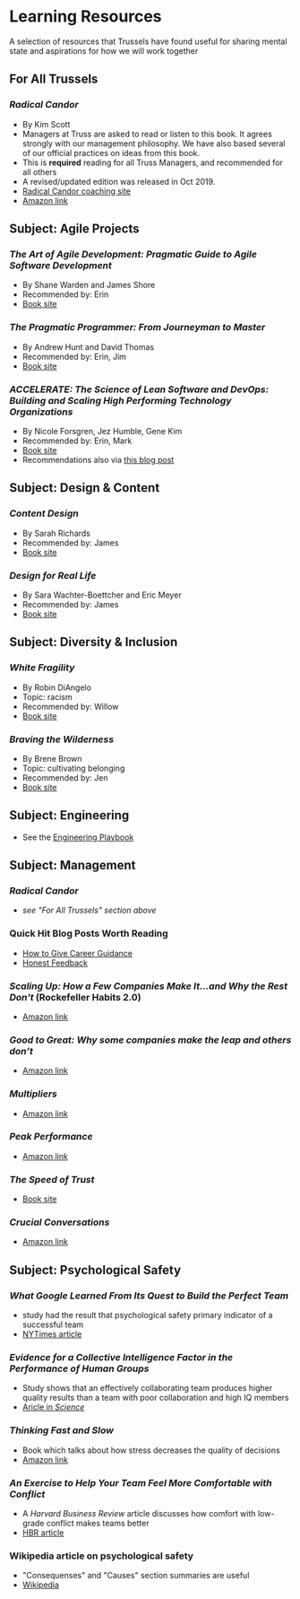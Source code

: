 # Learning Resources

A selection of resources that Trussels have found useful for sharing mental state and aspirations for how we will work together

## For All Trussels

### _Radical Candor_

* By Kim Scott
* Managers at Truss are asked to read or listen to this book. It agrees strongly with our management philosophy. We have also based several of our official practices on ideas from this book.
* This is **required** reading for all Truss Managers, and recommended for all others
* A revised/updated edition was released in Oct 2019.
* [Radical Candor coaching site](https://www.radicalcandor.com/)
* [Amazon link](https://www.amazon.com/Radical-Candor-Revised-Kick-Ass-Humanity/dp/1250235375)

## Subject: Agile Projects

### _The Art of Agile Development: Pragmatic Guide to Agile Software Development_

* By Shane Warden and James Shore
* Recommended by: Erin
* [Book site](http://shop.oreilly.com/product/9780596527679.do)

### _The Pragmatic Programmer: From Journeyman to Master_

* By Andrew Hunt and David Thomas
* Recommended by: Erin, Jim
* [Book site](https://pragprog.com/book/tpp/the-pragmatic-programmer)

### _ACCELERATE: The Science of Lean Software and DevOps: Building and Scaling High Performing Technology Organizations_

* By Nicole Forsgren, Jez Humble, Gene Kim
* Recommended by: Erin, Mark
* [Book site](https://itrevolution.com/book/accelerate/)
* Recommendations also via [this blog post](https://jacobian.org/2018/may/2/engmanager-reading-list/)

## Subject: Design & Content

### _Content Design_

* By Sarah Richards
* Recommended by: James
* [Book site](https://contentdesign.london/book/)

### _Design for Real Life_

* By Sara Wachter-Boettcher and Eric Meyer
* Recommended by: James
* [Book site](https://abookapart.com/products/design-for-real-life)

## Subject: Diversity & Inclusion

### _White Fragility_

* By Robin DiAngelo
* Topic: racism
* Recommended by: Willow
* [Book site](https://www.penguinrandomhouse.com/books/566247/white-fragility-by-robin-diangelo/9780807047415/)

### _Braving the Wilderness_

* By Brene Brown
* Topic: cultivating belonging
* Recommended by: Jen
* [Book site](https://www.penguinrandomhouse.com/books/234254/braving-the-wilderness-by-brene-brown-phd-lmsw/9780812995848/)

## Subject: Engineering

* See the [Engineering Playbook](https://github.com/trussworks/Engineering-Playbook/blob/master/developing/learning/README.md)

## Subject: Management

### _Radical Candor_

* _see "For All Trussels" section above_

### Quick Hit Blog Posts Worth Reading

* [How to Give Career Guidance](http://firstround.com/review/this-is-what-impactful-engineering-leadership-looks-like/)
* [Honest Feedback](http://firstround.com/review/radical-candor-the-surprising-secret-to-being-a-good-boss/)

### _Scaling Up: How a Few Companies Make It...and Why the Rest Don't_ (Rockefeller Habits 2.0)

* [Amazon link](https://www.amazon.com/dp/0986019526/ref=cm_sw_r_cp_api_i_KNxFCbG29TFHX)

### _Good to Great: Why some companies make the leap and others don’t_

* [Amazon link](https://www.amazon.com/Good-Great-Some-Companies-Others/dp/0066620996)

### _Multipliers_

* [Amazon link](https://www.amazon.com/Multipliers-Revised-Updated-Leaders-Everyone/dp/0062663070)

### _Peak Performance_

* [Amazon link](https://www.amazon.com/Peak-Performance-Elevate-Burnout-Science/dp/162336793X)

### _The Speed of Trust_

* [Book site](https://www.speedoftrust.com/)

### _Crucial Conversations_

* [Amazon link](https://www.amazon.com/Crucial-Conversations-Talking-Stakes-Second/dp/1469266822)

## Subject: Psychological Safety

### _What Google Learned From Its Quest to Build the Perfect Team_

* study had the result that psychological safety primary indicator of a successful team
* [NYTimes article](https://www.nytimes.com/2016/02/28/magazine/what-google-learned-from-its-quest-to-build-the-perfect-team.html)

### _Evidence for a Collective Intelligence Factor in the Performance of Human Groups_

* Study shows that an effectively collaborating team produces higher quality results than a team with poor collaboration and high IQ members
* [Aricle in _Science_](https://science.sciencemag.org/content/330/6004/686)

### _Thinking Fast and Slow_

* Book which talks about how stress decreases the quality of decisions
* [Amazon link](https://www.amazon.com/Thinking-Fast-Slow-Daniel-Kahneman/dp/0374533555)

### _An Exercise to Help Your Team Feel More Comfortable with Conflict_

* A _Harvard Business Review_ article discusses how comfort with low-grade conflict makes teams better
* [HBR article](https://hbr.org/2019/03/an-exercise-to-help-your-team-feel-more-comfortable-with-conflict)

### Wikipedia article on psychological safety

* "Consequenses" and "Causes" section summaries are useful
* [Wikipedia](https://en.wikipedia.org/wiki/Psychological_safety)
